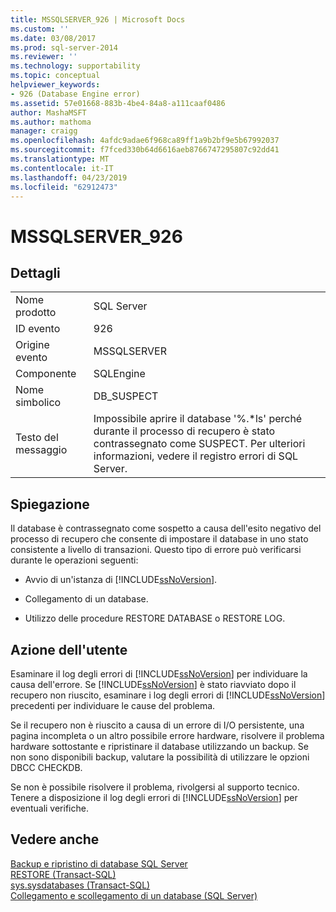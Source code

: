 ```yaml
---
title: MSSQLSERVER_926 | Microsoft Docs
ms.custom: ''
ms.date: 03/08/2017
ms.prod: sql-server-2014
ms.reviewer: ''
ms.technology: supportability
ms.topic: conceptual
helpviewer_keywords:
- 926 (Database Engine error)
ms.assetid: 57e01668-883b-4be4-84a8-a111caaf0486
author: MashaMSFT
ms.author: mathoma
manager: craigg
ms.openlocfilehash: 4afdc9adae6f968ca89ff1a9b2bf9e5b67992037
ms.sourcegitcommit: f7fced330b64d6616aeb8766747295807c92dd41
ms.translationtype: MT
ms.contentlocale: it-IT
ms.lasthandoff: 04/23/2019
ms.locfileid: "62912473"
---
```

# <a name="mssqlserver926"></a>MSSQLSERVER_926
    
## <a name="details"></a>Dettagli  
  
|||  
|-|-|  
|Nome prodotto|SQL Server|  
|ID evento|926|  
|Origine evento|MSSQLSERVER|  
|Componente|SQLEngine|  
|Nome simbolico|DB_SUSPECT|  
|Testo del messaggio|Impossibile aprire il database '%.*ls' perché durante il processo di recupero è stato contrassegnato come SUSPECT. Per ulteriori informazioni, vedere il registro errori di SQL Server.|  
  
## <a name="explanation"></a>Spiegazione  
 Il database è contrassegnato come sospetto a causa dell'esito negativo del processo di recupero che consente di impostare il database in uno stato consistente a livello di transazioni. Questo tipo di errore può verificarsi durante le operazioni seguenti:  
  
-   Avvio di un'istanza di [!INCLUDE[ssNoVersion](../../includes/ssnoversion-md.md)].  
  
-   Collegamento di un database.  
  
-   Utilizzo delle procedure RESTORE DATABASE o RESTORE LOG.  
  
## <a name="user-action"></a>Azione dell'utente  
 Esaminare il log degli errori di [!INCLUDE[ssNoVersion](../../includes/ssnoversion-md.md)] per individuare la causa dell'errore. Se [!INCLUDE[ssNoVersion](../../includes/ssnoversion-md.md)] è stato riavviato dopo il recupero non riuscito, esaminare i log degli errori di [!INCLUDE[ssNoVersion](../../includes/ssnoversion-md.md)] precedenti per individuare le cause del problema.  
  
 Se il recupero non è riuscito a causa di un errore di I/O persistente, una pagina incompleta o un altro possibile errore hardware, risolvere il problema hardware sottostante e ripristinare il database utilizzando un backup. Se non sono disponibili backup, valutare la possibilità di utilizzare le opzioni DBCC CHECKDB.  
  
 Se non è possibile risolvere il problema, rivolgersi al supporto tecnico. Tenere a disposizione il log degli errori di [!INCLUDE[ssNoVersion](../../includes/ssnoversion-md.md)] per eventuali verifiche.  
  
## <a name="see-also"></a>Vedere anche  
 [Backup e ripristino di database SQL Server](../backup-restore/back-up-and-restore-of-sql-server-databases.md)   
 [RESTORE &#40;Transact-SQL&#41;](/sql/t-sql/statements/restore-statements-transact-sql)   
 [sys.sysdatabases &#40;Transact-SQL&#41;](/sql/relational-databases/system-compatibility-views/sys-sysdatabases-transact-sql)   
 [Collegamento e scollegamento di un database &#40;SQL Server&#41;](../../relational-databases/databases/database-detach-and-attach-sql-server.md)  
  
  
